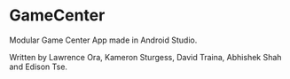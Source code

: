 # GameCenter
Modular Game Center App made in Android Studio.

Written by Lawrence Ora, Kameron Sturgess, David Traina, Abhishek Shah and Edison Tse.
